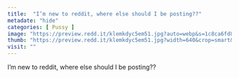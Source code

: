 ```yaml
---
title:  "I’m new to reddit, where else should I be posting??"
metadate: "hide"
categories: [ Pussy ]
image: "https://preview.redd.it/klemkdyc5em51.jpg?auto=webp&s=1c8ca6fd8836e8c13bee9863ba86383dae8d1cbe"
thumb: "https://preview.redd.it/klemkdyc5em51.jpg?width=640&crop=smart&auto=webp&s=3a1f95fa3d90962b88df4b2547ca4dcf7441fc5f"
visit: ""
---
```

I’m new to reddit, where else should I be posting??
